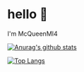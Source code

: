 # hello 👋

I'm McQueenMI4

[![Anurag's github stats](https://github-readme-stats.vercel.app/api?username=McQueenMI4)](https://github.com/anuraghazra/github-readme-stats)

[![Top Langs](https://github-readme-stats.vercel.app/api/top-langs/?username=himself65&layout=compact)](https://github.com/anuraghazra/github-readme-stats)

<!--

**McQueenMI4/McQueenMI4** is a ✨ _special_ ✨ repository because its `README.md` (this file) appears on your GitHub profile.

Here are some ideas to get you started:

- 🔭 I’m currently working on ...
- 🌱 I’m currently learning ...
- 👯 I’m looking to collaborate on ...
- 🤔 I’m looking for help with ...
- 💬 Ask me about ...
- 📫 How to reach me: ...
- 😄 Pronouns: ...
- ⚡ Fun fact: ...
-->
